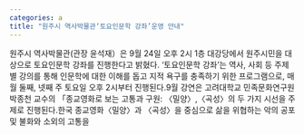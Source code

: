 ```yaml
---
categories: a
title: "원주시 역사박물관‘토요인문학 강좌’운영 안내"
---
```

원주시 역사박물관(관장 윤석재）은 9월 24일 오후 2시 1층 대강당에서 원주시민을 대상으로 토요인문학 강좌를 진행한다고 밝혔다. ‘토요인문학 강좌’는 역사, 사회 등 주제별 강의를 통해 인문학에 대한 이해를 돕고 지적 욕구를 충족하기 위한 프로그램으로, 매월 둘째, 넷째 주 토요일 오후 2시부터 진행된다.9월 강연은 고려대학교 민족문화연구원 박종천 교수의 「종교영화로 보는 고통과 구원: 〈밀양〉,〈곡성〉의 두 가지 시선을 주제로 진행된다.한국 종교영화〈밀양〉과 〈곡성〉을 중심으로 삶을 위협하는 악의 공포 및 불화와 소외의 고통을